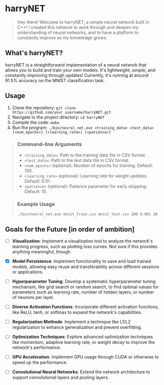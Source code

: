# harryNET

> Hey there! Welcome to harryNET, a simple neural network built in C++! I created this network to work through and deepen my understanding of neural networks, and to have a platform to constantly improve as my knowledge grows.

## What's harryNET?

harryNET is a straightforward implementation of a neural network that allows you to build and train your own models. It's lightweight, simple, and constantly improving through updates! Currently, it's running at around 91.5% accuracy on the MNIST classification task.

## Usage

1. Clone the repository: `git clone https://github.com/your_username/harryNET.git`
2. Navigate to the project directory: `cd harryNET`
3. Compile the code: `make`
4. Run the program: `./bin/neural_net.exe <training_data> <test_data> [<num_epochs>] [<learning_rate>] [<patience>]`

> ### Command-line Arguments
> 
> - `<training_data>`: Path to the training data file in CSV format.
> - `<test_data>`: Path to the test data file in CSV format.
> - `<num_epochs>` (optional): Number of epochs for training. Default: 100.
> - `<learning_rate>` (optional): Learning rate for weight updates. Default: 0.01.
> - `<patience>` (optional): Patience parameter for early stopping. Default: 10.

> ### Example Usage
> 
> ```
> ./bin/neural_net.exe mnist_train.csv mnist_test.csv 200 0.001 20
> ```

## Goals for the Future [in order of ambition]
- [ ] **Visualization**: Implement a visualization tool to analyze the network's learning progress, such as plotting loss curves. Not sure if this provides anything meaningful, though.
- [x] **Model Persistence**: Implement functionality to save and load trained models, allowing easy reuse and transferability across different sessions or applications.
- [ ] **Hyperparameter Tuning**: Develop a systematic hyperparameter tuning mechanism, like grid search or random search, to find optimal values for parameters such as learning rate, number of hidden layers, or number of neurons per layer.
- [ ] **Diverse Activation Functions**: Incorporate different activation functions, like  ReLU, tanh, or softmax to expand the network's capabilities.
- [ ] **Regularization Methods**: Implement a technique like L1/L2 regularization to enhance generalization and prevent overfitting.
- [ ] **Optimization Techniques**: Explore advanced optimization techniques like momentum, adaptive learning rate, or weight decay to improve the network's performance.
- [ ] **GPU Acceleration**: Implement GPU usage through CUDA or otherwise to speed up the performance.
- [ ] **Convolutional Neural Networks**: Extend the network architecture to support convolutional layers and pooling layers.

